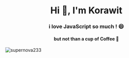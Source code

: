 <h1 align="center">Hi 👋, I'm Korawit</h1>
<h3 align="center">i love JavaScript so much ! 😄</h3>
<h4 align="center">but not than a cup of Coffee 🍵</h4>

<p align="left"> <img src="https://komarev.com/ghpvc/?username=supernova233&label=Profile%20views&color=0e75b6&style=flat" alt="supernova233" /> </p>


<p align="left">
</p>

